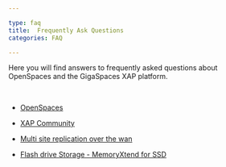```yaml
---

type: faq
title:  Frequently Ask Questions
categories: FAQ

---
```


Here you will find answers to frequently asked questions about OpenSpaces and the GigaSpaces XAP platform.

<br>



- [OpenSpaces](./openspaces-faq.html)

- [XAP Community](./xap-community-faq.html)

- [Multi site replication over the wan](./multi-site-replication-over-the-wan-faq.html)

- [Flash drive Storage - MemoryXtend for SSD](./blobstore-cache-policy-faq.html)
